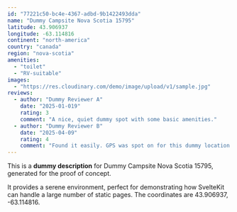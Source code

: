 ```yaml
---
id: "77221c50-bc4e-4367-adbd-9b1422493dda"
name: "Dummy Campsite Nova Scotia 15795"
latitude: 43.906937
longitude: -63.114816
continent: "north-america"
country: "canada"
region: "nova-scotia"
amenities:
  - "toilet"
  - "RV-suitable"
images:
  - "https://res.cloudinary.com/demo/image/upload/v1/sample.jpg"
reviews:
  - author: "Dummy Reviewer A"
    date: "2025-01-019"
    rating: 3
    comment: "A nice, quiet dummy spot with some basic amenities."
  - author: "Dummy Reviewer B"
    date: "2025-04-09"
    rating: 4
    comment: "Found it easily. GPS was spot on for this dummy location."
---
```


This is a **dummy description** for Dummy Campsite Nova Scotia 15795, generated for the proof of concept.

It provides a serene environment, perfect for demonstrating how SvelteKit can handle a large number of static pages. The coordinates are 43.906937, -63.114816.
